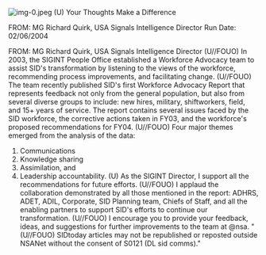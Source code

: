 ![img-0.jpeg](img-0.jpeg)
(U) Your Thoughts Make a Difference

FROM: MG Richard Quirk, USA
Signals Intelligence Director
Run Date: 02/06/2004

FROM: MG Richard Quirk, USA
Signals Intelligence Director
(U//FOUO) In 2003, the SIGINT People Office established a Workforce Advocacy team to assist SID's transformation by listening to the views of the workforce, recommending process improvements, and facilitating change.
(U//FOUO) The team recently published SID's first Workforce Advocacy Report that represents feedback not only from the general population, but also from several diverse groups to include: new hires, military, shiftworkers, field, and 15+ years of service. The report contains several issues faced by the SID workforce, the corrective actions taken in FY03, and the workforce's proposed recommendations for FY04.
(U//FOUO) Four major themes emerged from the analysis of the data:

1. Communications
2. Knowledge sharing
3. Assimilation, and
4. Leadership accountability.
(U) As the SIGINT Director, I support all the recommendations for future efforts.
(U//FOUO) I applaud the collaboration demonstrated by all those mentioned in the report: ADHRS, ADET, ADIL, Corporate, SID Planning team, Chiefs of Staff, and all the enabling partners to support SID's efforts to continue our transformation.
(U//FOUO) I encourage you to provide your feedback, ideas, and suggestions for further improvements to the team at @nsa.
"(U//FOUO) SIDtoday articles may not be republished or reposted outside NSANet without the consent of S0121 (DL sid comms)."
